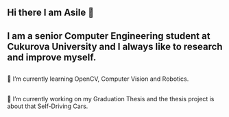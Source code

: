 
## Hi there I am Asile 👋


## I am a senior Computer Engineering student at Cukurova University and I always like to research and improve myself. 


##
🌱 I’m currently learning OpenCV, Computer Vision and Robotics.


##
 🔭 I’m currently working on my Graduation Thesis and the thesis project is about that Self-Driving Cars. 


<!--
Here are some ideas to get you started:

- 🔭 I’m currently working on ...

- 👯 I’m looking to collaborate on ...
- 🤔 I’m looking for help with ...
- 💬 Ask me about ...
- 📫 How to reach me: ...
- 😄 Pronouns: ...
- ⚡ Fun fact: ...
--!>
